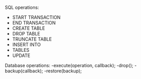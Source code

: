 SQL operations:
- START TRANSACTION
- END TRANSACTION
- CREATE TABLE
- DROP TABLE
- TRUNCATE TABLE
- INSERT INTO
- TABLES
- UPDATE

Database operations:
-execute(operation, callback);
-drop();
-backup(callback);
-restore(backup);